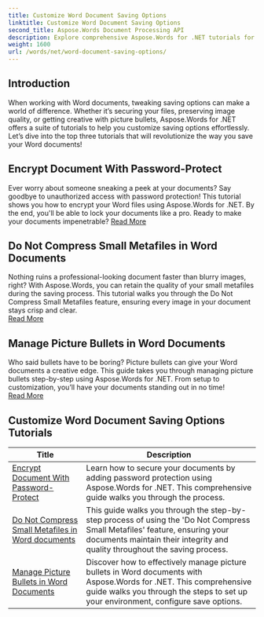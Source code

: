 ```yaml
---
title: Customize Word Document Saving Options
linktitle: Customize Word Document Saving Options
second_title: Aspose.Words Document Processing API
description: Explore comprehensive Aspose.Words for .NET tutorials for customizing Word document saving options, including password protection, preserving image quality, and managing picture bullets. 
weight: 1600
url: /words/net/word-document-saving-options/
---
```

## Introduction

When working with Word documents, tweaking saving options can make a world of difference. Whether it’s securing your files, preserving image quality, or getting creative with picture bullets, Aspose.Words for .NET offers a suite of tutorials to help you customize saving options effortlessly. Let’s dive into the top three tutorials that will revolutionize the way you save your Word documents!  

## Encrypt Document With Password-Protect  
Ever worry about someone sneaking a peek at your documents? Say goodbye to unauthorized access with password protection! This tutorial shows you how to encrypt your Word files using Aspose.Words for .NET. By the end, you'll be able to lock your documents like a pro. Ready to make your documents impenetrable? [Read More](./encrypt-document-with-password-protect/)  

## Do Not Compress Small Metafiles in Word Documents  
Nothing ruins a professional-looking document faster than blurry images, right? With Aspose.Words, you can retain the quality of your small metafiles during the saving process. This tutorial walks you through the Do Not Compress Small Metafiles feature, ensuring every image in your document stays crisp and clear.  
[Read More](./do-not-compress-small-metafiles-word-documents/)  

## Manage Picture Bullets in Word Documents  
Who said bullets have to be boring? Picture bullets can give your Word documents a creative edge. This guide takes you through managing picture bullets step-by-step using Aspose.Words for .NET. From setup to customization, you’ll have your documents standing out in no time!  
[Read More](./manage-picture-bullet/)  

 ## Customize Word Document Saving Options Tutorials
| Title | Description |
| --- | --- |
| [Encrypt Document With Password-Protect](./encrypt-document-with-password-protect/) | Learn how to secure your documents by adding password protection using Aspose.Words for .NET. This comprehensive guide walks you through the process. |
| [Do Not Compress Small Metafiles in Word documents](./do-not-compress-small-metafiles-word-documents/) | This guide walks you through the step-by-step process of using the 'Do Not Compress Small Metafiles' feature, ensuring your documents maintain their integrity and quality throughout the saving process. |
| [Manage Picture Bullets in Word Documents](./manage-picture-bullet/) | Discover how to effectively manage picture bullets in Word documents with Aspose.Words for .NET. This comprehensive guide walks you through the steps to set up your environment, configure save options. |
